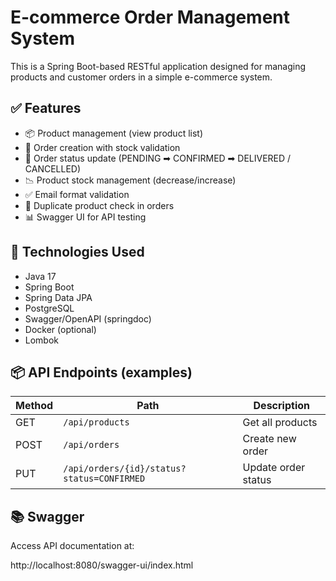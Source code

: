 # E-commerce Order Management System

This is a Spring Boot-based RESTful application designed for managing products and customer orders in a simple e-commerce system.

## ✅ Features

- 📦 Product management (view product list)
- 🛒 Order creation with stock validation
- 🔄 Order status update (PENDING ➡ CONFIRMED ➡ DELIVERED / CANCELLED)
- 📉 Product stock management (decrease/increase)
- ✅ Email format validation
- 🚫 Duplicate product check in orders
- 📊 Swagger UI for API testing

## 🚀 Technologies Used

- Java 17
- Spring Boot
- Spring Data JPA
- PostgreSQL
- Swagger/OpenAPI (springdoc)
- Docker (optional)
- Lombok

## 📦 API Endpoints (examples)

| Method | Path             | Description                  |
|--------|------------------|------------------------------|
| GET    | `/api/products`  | Get all products             |
| POST   | `/api/orders`    | Create new order             |
| PUT    | `/api/orders/{id}/status?status=CONFIRMED` | Update order status |

## 📚 Swagger

Access API documentation at:

http://localhost:8080/swagger-ui/index.html